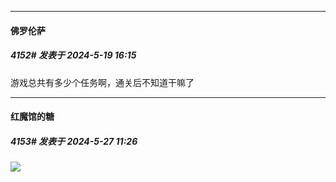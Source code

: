 ﻿
*****

####  佛罗伦萨  
##### 4152#       发表于 2024-5-19 16:15

游戏总共有多少个任务啊，通关后不知道干嘛了

*****

####  红魔馆的糖  
##### 4153#       发表于 2024-5-27 11:26

<img src="https://p.sda1.dev/17/d1046f1ae5b11353bd03a0d46b68485d/CMP_20240527112635209.jpg" referrerpolicy="no-referrer">

